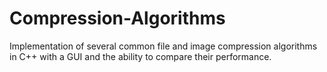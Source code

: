 Compression-Algorithms
======================

Implementation of several common file and image compression algorithms in C++ with a GUI and the ability to compare their performance.
